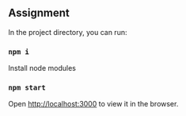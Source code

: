 
## Assignment

In the project directory, you can run:

### `npm i`

Install node modules

### `npm start`

Open [http://localhost:3000](http://localhost:3000) to view it in the browser.
